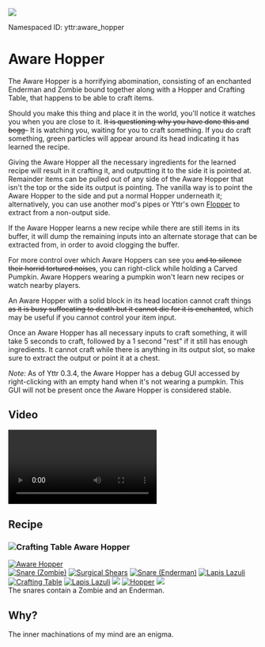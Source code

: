 <img class="infobox" src="../img/item/aware_hopper.png">

<span class="aside">Namespaced ID: <span>yttr:aware_hopper</span></span><br/>
# Aware Hopper
The Aware Hopper is a horrifying abomination, consisting of an enchanted Enderman and Zombie bound
together along with a Hopper and Crafting Table, that happens to be able to craft items.

Should you make this thing and place it in the world, you'll notice it watches you when you are
close to it. <s>It is questioning why you have done this and begg-</s> It is watching you, waiting
for you to craft something. If you do craft something, green particles will appear around its head
indicating it has learned the recipe.

Giving the Aware Hopper all the necessary ingredients for the learned recipe will result in it
crafting it, and outputting it to the side it is pointed at. Remainder items can be pulled out of 
any side of the Aware Hopper that isn't the top or the side its output is pointing. The vanilla way 
is to point the Aware Hopper to the side and put a normal Hopper underneath it; alternatively, you
can use another mod's pipes or Yttr's own [Flopper](../flopper) to extract from a non-output side.

If the Aware Hopper learns a new recipe while there are still items in its buffer, it will dump the
remaining inputs into an alternate storage that can be extracted from, in order to avoid clogging
the buffer.

For more control over which Aware Hoppers can see you <s>and to silence their horrid tortured
noises</s>, you can right-click while holding a Carved Pumpkin. Aware Hoppers wearing a pumpkin
won't learn new recipes or watch nearby players.

An Aware Hopper with a solid block in its head location cannot craft things <s>as it is busy
suffocating to death but it cannot die for it is enchanted</s>, which may be useful if you cannot
control your item input.

Once an Aware Hopper has all necessary inputs to craft something, it will take 5 seconds to craft,
followed by a 1 second "rest" if it still has enough ingredients. It cannot craft while there is
anything in its output slot, so make sure to extract the output or point it at a chest.

*Note:* As of Yttr 0.3.4, the Aware Hopper has a debug GUI accessed by right-clicking with an empty
hand when it's not wearing a pumpkin. This GUI will not be present once the Aware Hopper is
considered stable.

## Video
<video src="../img/aware_hopper.mp4" controls></video>

## Recipe

### <img class="symbolic" title="Crafting Table" src="../img/symbolic/crafting_table.png"/> Aware Hopper
<div class="recipe horrible" title="Namespaced ID: yttr:aware_hopper">
	<a href="#" class="output">
		<img title="Aware Hopper" src="../img/item/aware_hopper.png"/>
	</a>
	<div class="input">
		<a href="../snare"><img title="Snare (Zombie)" src="../img/item/snare_zombie.png"/></a>
		<a href="../shears"><img title="Surgical Shears" src="../img/item/shears.png"/></a>
		<a href="../snare"><img title="Snare (Enderman)" src="../img/item/snare_enderman.png"/></a>
		<a href="https://minecraft.fandom.com/wiki/Lapis_Lazuli"><img title="Lapis Lazuli" src="../img/item/lapis_lazuli.png"/></a>
		<a href="https://minecraft.fandom.com/wiki/Crafting_Table"><img title="Crafting Table" src="../img/item/crafting_table.png"/></a>
		<a href="https://minecraft.fandom.com/wiki/Lapis_Lazuli"><img title="Lapis Lazuli" src="../img/item/lapis_lazuli.png"/></a>
		<a href="#"><img src="../img/item/air.png"/></a>
		<a href="https://minecraft.fandom.com/wiki/Hopper"><img title="Hopper" src="../img/item/hopper.png"/></a>
		<a href="#"><img src="../img/item/air.png"/></a>
	</div>
</div>
The snares contain a Zombie and an Enderman.

## Why?
The inner machinations of my mind are an enigma.
